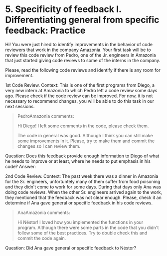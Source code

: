 # 5. Specificity of feedback I. Differentiating general from specific feedback: Practice


Hi! You were just hired to identify improvements in the behavior of code reviewers that work in the company Amazonia. Your first task will be to review this code review from Pedro, one of the Jr. engineers in Amazonia that just started giving code reviews to some of the interns in the company.

Please, read the following code reviews and identify if there is any room for improvement.

1st Code Review.
Context: This is one of the first programs from Diego, a very new intern at Amazonia to which Pedro left a code review some days ago. Please check if the code review can be improved. For now, it is not necessary to recommend changes, you will be able to do this task in our next sessions.

>PedroAmazonia comments:
>
>Hi Diego! I left some comments in the code, please check them.
>
> The code in general was good. Although I think you can still make some improvements in it. Please, try to make them and commit the changes so I can review them.

Question: Does this feedback provide enough information to Diego of what he needs to improve or at least, where he needs to put emphasis in his code?
Answer:


2nd Code Review.
Context: The past week there was a dinner in Amazonia for the Sr. engineers, unfortuntely many of them suffer from food poisoning and they didn't come to work for some days. During that days only Ana was doing code reviews. When the other Sr. engineers arrived again to the work, they  mentioned that the feedback was not clear enough. Please, check it an determine if Ana gave general or specific feedback in his code reviews.

>AnaAmazonia comments:
>
>Hi Néstor! I loved how you implemented the functions in your program. Although there were some parts in the code that you didn't follow some of the best practices. Try to double check this and commit the code again.

Question: Did Ana gave general or specific feedback to Néstor?

